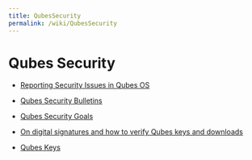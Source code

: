 ```yaml
---
title: QubesSecurity
permalink: /wiki/QubesSecurity
---
```


Qubes Security
==============

-   [Reporting Security Issues in Qubes OS](/wiki/SecurityPage)
-   [Qubes Security Bulletins](/wiki/SecurityBulletins)
-   [Qubes Security Goals](/wiki/SecurityGoals)
-   [On digital signatures and how to verify Qubes keys and downloads](/wiki/VerifyingSignatures)

-   [​Qubes Keys](http://keys.qubes-os.org/keys/)


